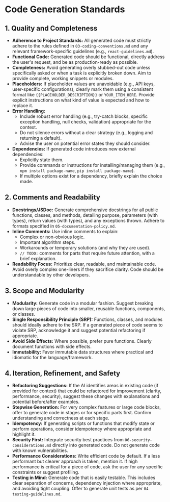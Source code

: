 # Code Generation Standards

## 1. Quality and Completeness
- **Adherence to Project Standards:** All generated code must strictly adhere to the rules defined in `03-coding-conventions.md` and any relevant framework-specific guidelines (e.g., `react-guidelines.md`).
- **Functional Code:** Generated code should be functional, directly address the user's request, and be as production-ready as possible.
- **Completeness:** Avoid generating overly stubbed-out code unless specifically asked or when a task is explicitly broken down. Aim to provide complete, working snippets or modules.
- **Placeholders:** If placeholder values are unavoidable (e.g., API keys, user-specific configurations), clearly mark them using a consistent format like `{{PLACEHOLDER_DESCRIPTION}}` or `YOUR_ITEM_HERE`. Provide explicit instructions on what kind of value is expected and how to replace it.
- **Error Handling:**
    - Include robust error handling (e.g., try-catch blocks, specific exception handling, null checks, validation) appropriate for the context.
    - Do not silence errors without a clear strategy (e.g., logging and returning a default).
    - Advise the user on potential error states they should consider.
- **Dependencies:** If generated code introduces new external dependencies:
    - Explicitly state them.
    - Provide commands or instructions for installing/managing them (e.g., `npm install package-name`, `pip install package-name`).
    - If multiple options exist for a dependency, briefly explain the choice made.

## 2. Comments and Readability
- **Docstrings/JSDoc:** Generate comprehensive docstrings for all public functions, classes, and methods, detailing purpose, parameters (with types), return values (with types), and any exceptions thrown. Adhere to formats specified in `05-documentation-policy.md`.
- **Inline Comments:** Use inline comments to explain:
    - Complex or non-obvious logic.
    - Important algorithm steps.
    - Workarounds or temporary solutions (and why they are used).
    - `// TODO:` comments for parts that require future attention, with a brief explanation.
- **Readability Focus:** Prioritize clear, readable, and maintainable code. Avoid overly complex one-liners if they sacrifice clarity. Code should be understandable by other developers.

## 3. Scope and Modularity
- **Modularity:** Generate code in a modular fashion. Suggest breaking down large pieces of code into smaller, reusable functions, components, or classes.
- **Single Responsibility Principle (SRP):** Functions, classes, and modules should ideally adhere to the SRP. If a generated piece of code seems to violate SRP, acknowledge it and suggest potential refactoring if appropriate.
- **Avoid Side Effects:** Where possible, prefer pure functions. Clearly document functions with side effects.
- **Immutability:** Favor immutable data structures where practical and idiomatic for the language/framework.

## 4. Iteration, Refinement, and Safety
- **Refactoring Suggestions:** If the AI identifies areas in existing code (if provided for context) that could be refactored for improvement (clarity, performance, security), suggest these changes with explanations and potential before/after examples.
- **Stepwise Generation:** For very complex features or large code blocks, offer to generate code in stages or for specific parts first. Confirm understanding and correctness at each stage.
- **Idempotency:** If generating scripts or functions that modify state or perform operations, consider idempotency where appropriate and highlight it.
- **Security First:** Integrate security best practices from `06-security-considerations.md` directly into generated code. Do not generate code with known vulnerabilities.
- **Performance Considerations:** Write efficient code by default. If a less performant but clearer approach is taken, mention it. If high performance is critical for a piece of code, ask the user for any specific constraints or suggest profiling.
- **Testing in Mind:** Generate code that is easily testable. This includes clear separation of concerns, dependency injection where appropriate, and avoiding tight coupling. Offer to generate unit tests as per `04-testing-guidelines.md`.